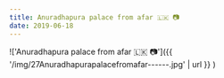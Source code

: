 ```yaml
---
title: Anuradhapura palace from afar 🇱🇰 📷
date: 2019-06-18
---
```


!['Anuradhapura palace from afar 🇱🇰 📷']({{ '/img/27Anuradhapurapalacefromafar------.jpg' | url }} )
<br>
